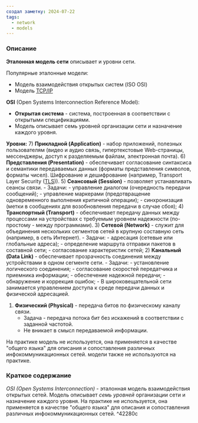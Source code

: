 ```yaml
---
создал заметку: 2024-07-22
tags:
  - network
  - models
---
```

### Описание
**Эталонная модель сети** описывает [](Programming/Сети/Терминология.md#Сервис|сервисы) и уровни сети.

Популярные эталонные модели:
- Модель взаимодействия открытых систем (ISO OSI)
- Модель [TCP/IP](Programming/Сети/Модель%20TCP%20IP.md)

**OSI** (Open Systems Interconnection Reference Model):
- **Открытая система** - система, построенная в соответствии с открытыми спецификациями.
- Модель описывает семь уровней организации сети и назначение каждого уровня.

**Уровни:**
7) **Прикладной (Application)** - набор приложений, полезных пользователям (видео и аудио связь, гипертекстовые Web-страницы, мессенджеры, доступ к разделяемым файлам, электронная почта).
6) **Представления (Presentation)** - обеспечивает согласование синтаксиса и семантики передаваемых данных (форматы представления символов, форматы чисел). Шифрование и дешифрование (например, Transport Layer Security ([TLS](Programming/Сети/Протоколы/application-layer/TLS%20SSL.md))).
5) **Сеансовый (Session)** - позволяет устанавливать сеансы связи.
	- Задачи:
		- управление диалогом (очередность передачи сообщений);
		- управление маркерами (предотвращение одновременного выполнения критичной операции);
		- синхронизация (метки в сообщениях для возобновления передачи в случае сбоя);
4) **Транспортный (Transport)** - обеспечивает передачу данных между процессами на устройствах с требуемым уровнем надежности (по-простому - между программами).
3) **Сетевой (Network)** - служит для объединения нескольких сегментов сетей в крупную составную сеть (например, в сеть Интернет).
	- Задачи:
		- адресация (сетевые или глобальные адреса);
		- определение маршрута отправки пакетов в составной сети;
		- согласование характеристик сетей;
2) **Канальный (Data Link)** - обеспечивает прозрачность соединения между устройствами в одном сегменте сети.
	- Задачи:
		- установление логического соединения;
		- согласование скоростей передатчика и приемника информации;
		- обеспечение надежной передачи;
		- обнаружение и коррекция ошибок;
	- В широковещательной сети занимается управлением доступа к среде передачи данных и физической адресацией.
1) **Физический (Physical)** - передача битов по физическому каналу связи.
	- Задача - передача потока бит без искажений в соответствии с заданной частотой.
	- Не вникает в смысл передаваемой информации.

На практике модель не используется, она применяется в качестве "общего языка" для описания и сопоставления различных инфокоммуникационных сетей. [](Programming/Сети/Терминология.md#Протокол|Протоколы) модели также не используются на практике.

### Краткое содержание
*OSI (Open Systems Interconnection)* - эталонная модель взаимодействия открытых сетей. Модель описывает *семь уровней* организации сети и назначение каждого уровня. На практике не используется, она применяется в качестве "общего языка" для описания и сопоставления различных инфокоммуникационных сетей. ^42280c
